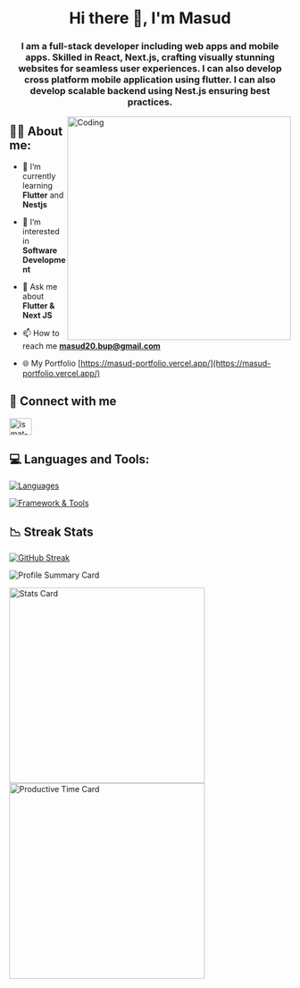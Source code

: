 <!-- <img src="https://media.giphy.com/media/v1.Y2lkPTc5MGI3NjExZWw4aWFlMXBwMHZ6eHIxaWxhb2Mzc3h6bzg1eWV1Y21paXRneHR4NiZlcD12MV9pbnRlcm5hbF9naWZfYnlfaWQmY3Q9Zw/nM1fica6eQdDQOu143/giphy.gif" alt="MasterHead" height="80%" width="100%"> -->

<h1 align="center">Hi there 👋, I'm Masud</h1>
<h3 align="center">I am a full-stack developer including web apps and mobile apps. Skilled in React, Next.js, crafting visually stunning websites for seamless user experiences. I can also develop cross platform mobile application using flutter. I can also develop scalable backend using Nest.js ensuring best practices.</h3>

<img align="right" alt="Coding" width="400" src="https://cdn.dribbble.com/users/2131993/screenshots/4948736/media/421d4ed2f3d23c73d64d20963f61f422.gif">

<h2 align="left">👩‍💻 About me:</h2>

<!-- - 🔭 I’m currently working on **A Pos(point of sale) software** -->

- 🌱 I’m currently learning **Flutter** and **Nestjs**

- 👀 I’m interested in **Software Development**

- 💬 Ask me about **Flutter & Next JS**

- 📫 How to reach me **masud20.bup@gmail.com**
- 🌐 My Portfolio [https://masud-portfolio.vercel.app/](https://masud-portfolio.vercel.app/)

<!-- - 📄 Know about my experiences [https://drive.google.com/file/d/14XS7pxRlMm8ynp1TjXZPDbXe-UxX2u5c/view?usp=sharing](https://drive.google.com/file/d/14XS7pxRlMm8ynp1TjXZPDbXe-UxX2u5c/view?usp=sharing) -->

<h2 align="left">🔗 Connect with me</h2>
<p align="left">
<a href="https://www.linkedin.com/in/md-masud-hossen-9733611a1/" target="blank"><img align="center" src="https://raw.githubusercontent.com/rahuldkjain/github-profile-readme-generator/master/src/images/icons/Social/linked-in-alt.svg" alt="ismat-jerin-arpa-a773a6243" height="30" width="40" /></a>
</p>

<h2 align="left">💻 Languages and Tools:</h2>

[![Languages](https://skillicons.dev/icons?i=js,ts,cpp,py)](https://skillicons.dev)

[![Framework & Tools](https://skillicons.dev/icons?i=nextjs,react,nestjs,flutter,nodejs,expressjs,tailwind,git,github,firebase,mongodb,figma,vercel,vscode)](https://skillicons.dev)

<h2 align="left">📉 Streak Stats</h2>

[![GitHub Streak](https://github-readme-streak-stats.herokuapp.com?user=mmh-masud-03&theme=whatsapp-dark2&border_radius=7&card_width=700)](https://git.io/streak-stats)

![Profile Summary Card](https://github-profile-summary-cards.vercel.app/api/cards/profile-details?username=mmh-masud-03&theme=github_dark)

<p>
  <img src="https://github-profile-summary-cards.vercel.app/api/cards/stats?username=mmh-masud-03&theme=github_dark" alt="Stats Card" width="350" />
  <img src="https://github-profile-summary-cards.vercel.app/api/cards/productive-time?username=mmh-masud-03&theme=github_dark&utcOffset=8" alt="Productive Time Card" width="350" />
</p>
